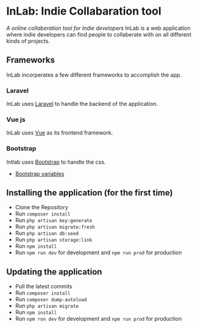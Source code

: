 # InLab: Indie Collabaration tool
*A online collaberation tool for Indie developers*
InLab is a web application where indie developers can find people to collaberate with on all different kinds of projects.

## Frameworks
InLab incorperates a few different frameworks to accomplish the app.

### Laravel
InLab uses [Laravel](https://laravel.com/) to handle the backend of the application.

### Vue js
InLab uses [Vue](https://vuejs.org/) as its frontend framework.

### Bootstrap
Intlab uses [Bootstrap](https://getbootstrap.com/docs/3.3/) to handle the css.
- [Bootstrap variables](https://github.com/twbs/bootstrap-sass/blob/master/assets/stylesheets/bootstrap/_variables.scss)

## Installing the application (for the first time)
- Clone the Repository
- Run `composer install`
- Run `php artisan key:generate`
- Run `php artisan migrate:fresh`
- Run `php artisan db:seed`
- Run `php artisan storage:link`
- Run `npm install`
- Run `npm run dev` for development and `npm run prod` for production

## Updating the application
- Pull the latest commits
- Run `composer install`
- Run `composer dump-autoload`
- Run `php artisan migrate`
- Run `npm install`
- Run `npm run dev` for development and `npm run prod` for production
